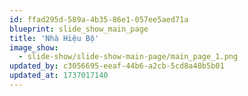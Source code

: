 ```yaml
---
id: ffad295d-589a-4b35-86e1-057ee5aed71a
blueprint: slide_show_main_page
title: 'Nhà Hiệu Bộ'
image_show:
  - slide-show/slide-show-main-page/main_page_1.png
updated_by: c3056695-eeaf-44b6-a2cb-5cd8a48b5b01
updated_at: 1737017140
---
```

